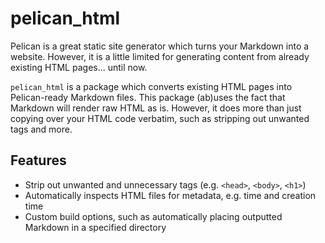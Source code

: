 pelican_html
==============

Pelican is a great static site generator which turns your Markdown into a 
website. However, it is a little limited for generating content
from already existing HTML pages... until now.

`pelican_html` is a package which converts existing HTML pages into 
Pelican-ready Markdown files. This package (ab)uses the fact that Markdown
will render raw HTML as is. However, it does more than just copying 
over your HTML code verbatim, such as stripping out unwanted tags and more.

## Features

* Strip out unwanted and unnecessary tags (e.g. `<head>`, `<body>`, `<h1>`)
* Automatically inspects HTML files for metadata, e.g. time and creation time
* Custom build options, such as automatically placing outputted Markdown in a specified directory
